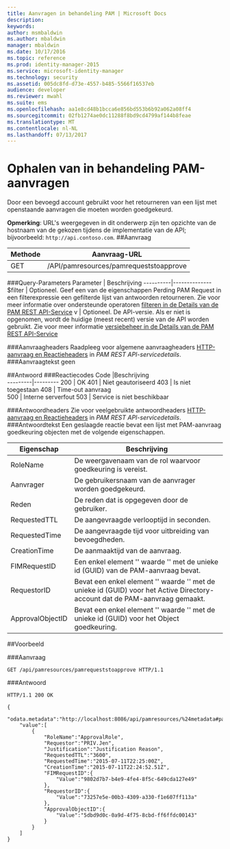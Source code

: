 ```yaml
---
title: Aanvragen in behandeling PAM | Microsoft Docs
description: 
keywords: 
author: msmbaldwin
ms.author: mbaldwin
manager: mbaldwin
ms.date: 10/17/2016
ms.topic: reference
ms.prod: identity-manager-2015
ms.service: microsoft-identity-manager
ms.technology: security
ms.assetid: 005dc8fd-d73e-4557-b485-5566f16537eb
audience: developer
ms.reviewer: mwahl
ms.suite: ems
ms.openlocfilehash: aa1e8cd48b1bcca6e856bd553b6b92a062a08ff4
ms.sourcegitcommit: 02fb1274ae0dc11288f8bd9cd4799af144b8feae
ms.translationtype: MT
ms.contentlocale: nl-NL
ms.lasthandoff: 07/13/2017
---
```

# <a name="get-pending-pam-requests"></a>Ophalen van in behandeling PAM-aanvragen
Door een bevoegd account gebruikt voor het retourneren van een lijst met openstaande aanvragen die moeten worden goedgekeurd.

**Opmerking**: URL's weergegeven in dit onderwerp zijn ten opzichte van de hostnaam van de gekozen tijdens de implementatie van de API; bijvoorbeeld: `http://api.contoso.com`.
##<a name="request"></a>Aanvraag

Methode  |Aanvraag-URL  
---------|---------
GET     |/API/pamresources/pamrequeststoapprove

###<a name="query-parameters"></a>Query-Parameters
Parameter | Beschrijving
----------|--------------
$filter | Optioneel. Geef een van de eigenschappen Perding PAM Request in een filterexpressie een gefilterde lijst van antwoorden retourneren. Zie voor meer informatie over ondersteunde operatoren [filteren in de Details van de PAM REST API-Service](privileged-access-management-rest-api-service-details.md#filtering)
v | Optioneel. De API-versie. Als er niet is opgenomen, wordt de huidige (meest recent) versie van de API worden gebruikt. Zie voor meer informatie [versiebeheer in de Details van de PAM REST API-Service](privileged-access-management-rest-api-service-details.md#versioning)

###<a name="request-headers"></a>Aanvraagheaders
Raadpleeg voor algemene aanvraagheaders [HTTP-aanvraag en Reactieheaders](privileged-access-management-rest-api-service-details.md#http-request-and-response-headers) in *PAM REST API-servicedetails*.
###<a name="request-body"></a>Aanvraagtekst
geen

##<a name="response"></a>Antwoord
###<a name="response-codes"></a>Reactiecodes
Code  |Beschrijving  
---------|---------
200 | OK
401 | Niet geautoriseerd
403 | Is niet toegestaan
408 | Time-out aanvraag   
500 | Interne serverfout
503 | Service is niet beschikbaar

###<a name="response-headers"></a>Antwoordheaders
Zie voor veelgebruikte antwoordheaders [HTTP-aanvraag en Reactieheaders](privileged-access-management-rest-api-service-details.md#http-request-and-response-headers) in *PAM REST API-servicedetails*.
###<a name="response-body"></a>Antwoordtekst
Een geslaagde reactie bevat een lijst met PAM-aanvraag goedkeuring objecten met de volgende eigenschappen.

Eigenschap | Beschrijving
---------|-------------
RoleName | De weergavenaam van de rol waarvoor goedkeuring is vereist.
Aanvrager | De gebruikersnaam van de aanvrager worden goedgekeurd.
Reden | De reden dat is opgegeven door de gebruiker.
RequestedTTL | De aangevraagde verlooptijd in seconden.
RequestedTime | De aangevraagde tijd voor uitbreiding van bevoegdheden.
CreationTime | De aanmaaktijd van de aanvraag.
FIMRequestID | Een enkel element '' waarde '' met de unieke id (GUID) van de PAM-aanvraag bevat.
RequestorID | Bevat een enkel element '' waarde '' met de unieke id (GUID) voor het Active Directory-account dat de PAM-aanvraag gemaakt.
ApprovalObjectID | Bevat een enkel element '' waarde '' met de unieke id (GUID) voor het Object goedkeuring.

##<a name="example"></a>Voorbeeld

###<a name="request"></a>Aanvraag
```
GET /api/pamresources/pamrequeststoapprove HTTP/1.1
```
###<a name="response"></a>Antwoord
```
HTTP/1.1 200 OK

{
    "odata.metadata":"http://localhost:8086/api/pamresources/%24metadata#pamrequeststoapprove",
    "value":[
        {
            "RoleName":"ApprovalRole",
            "Requestor":"PRIV.Jen",
            "Justification":"Justification Reason",
            "RequestedTTL":"3600",
            "RequestedTime":"2015-07-11T22:25:00Z",
            "CreationTime":"2015-07-11T22:24:52.51Z",
            "FIMRequestID":{
                "Value":"9802d7b7-b4e9-4fe4-8f5c-649cda127e49"
            },
            "RequestorID":{
                "Value":"73257e5e-00b3-4309-a330-f1e607ff113a"
            },
            "ApprovalObjectID":{
                "Value":"5dbd9d0c-0a9d-4f75-8cbd-ff6ffdc00143"
            }
        }
    ]
}
```       
